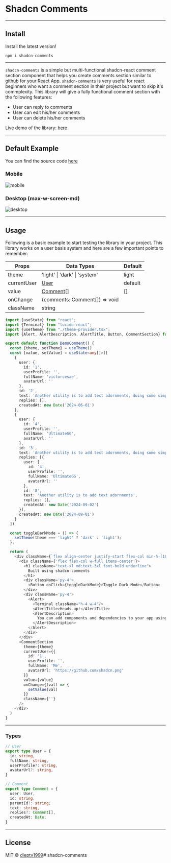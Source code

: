 # Shadcn Comments

---

## Install 

Install the latest version!

```shell
npm i shadcn-comments
```
--- 

`shadcn-comments` is a simple but multi-functional shadcn-react comment section component that helps you create 
comments section similar to github for your React App. `shadcn-comments` is very useful for react beginners 
who want a comment section in their project but want to skip it's commplexity. 
This library will give a fully functional comment section with the 
following features:

- User can reply to comments
- User can edit his/her comments
- User can delete his/her comments

Live demo of the library: [here](#)

---

## Default Example

You can find the source code [here](#)
### Mobile 
![mobile](/public/mobile.png)
### Desktop (max-w-screen-md)
![desktop](/public/desktop.png)

---

## Usage

Following is a basic example to start testing the library in your project. This library works on a user basis system and here are a few important points to remember:

| Props       | Data Types                    | Default |
|-------------|-------------------------------|---------|
| theme       | 'light' \| 'dark' \| 'system' | light   |
| currentUser | [User](#types)                | default |
| value       | [Comment\[\]](#types)         | []      |
| onChange    | (comments: Comment[]) => void |         |
| className   | string                        |         |

```typescript
import {useState} from "react";
import {Terminal} from "lucide-react";
import {useTheme} from "./theme-provider.tsx";
import {Alert, AlertDescription, AlertTitle, Button, CommentSection} from 'shadcn-comments'

export default function DemoComment() {
  const {theme, setTheme} = useTheme()
  const [value, setValue] = useState<any[]>([
    {
      user: {
        id: '1',
        userProfile: '',
        fullName: 'victorcesae',
        avatarUrl: ''
      },
      id: '2',
      text: 'Another utility is to add text adornments, doing some simple typechecking so if a string is passed you can style a background, else render the react node.',
      replies: [],
      createdAt: new Date('2024-06-01')
    },
    {
      user: {
        id: '4',
        userProfile: '',
        fullName: 'UltimateGG',
        avatarUrl: ''
      },
      id: '3',
      text: 'Another utility is to add text adornments, doing some simple typechecking so if a string is passed you can style a background, else render the react node.',
      replies: [{
        user: {
          id: '4',
          userProfile: '',
          fullName: 'UltimateGG',
          avatarUrl: ''
        },
        id: '8',
        text: 'Another utility is to add text adornments',
        replies: [],
        createdAt: new Date('2024-09-02')
      }],
      createdAt: new Date('2024-09-01')
    }
  ])

  const toggleDarkMode = () => {
    setTheme(theme === 'light' ? 'dark' : 'light');
  };

  return (
    <div className={`flex align-center justify-start flex-col min-h-[100vh] p-3 md:p-4`}>
      <div className={'flex flex-col w-full items-center'}>
        <h1 className="text-xl md:text-3xl font-bold underline">
          Built using shadcn-comments
        </h1>
        <div className='py-4'>
          <Button onClick={toggleDarkMode}>Toggle Dark Mode</Button>
        </div>
        <div className='py-4'>
          <Alert>
            <Terminal className="h-4 w-4"/>
            <AlertTitle>Heads up!</AlertTitle>
            <AlertDescription>
              You can add components and dependencies to your app using the cli.
            </AlertDescription>
          </Alert>
        </div>
      </div>
      <CommentSection
        theme={theme}
        currentUser={{
          id: '1',
          userProfile: '',
          fullName: 'Me',
          avatarUrl: 'https://github.com/shadcn.png'
        }}
        value={value}
        onChange={(val) => {
          setValue(val)
        }}
        className={''}
      />
    </div>
  )
}
```
---

### Types

```typescript
// User
export type User = {
  id: string,
  fullName: string,
  userProfile?: string,
  avatarUrl?: string,
}
```

```typescript
// Comment
export type Comment = {
  user: User,
  id: string,
  parentId?: string;
  text: string,
  replies?: Comment[],
  createdAt: Date;
}
```

--- 

## License

MIT © [dieptv1999](https://github.com/dieptv1999)# shadcn-comments
